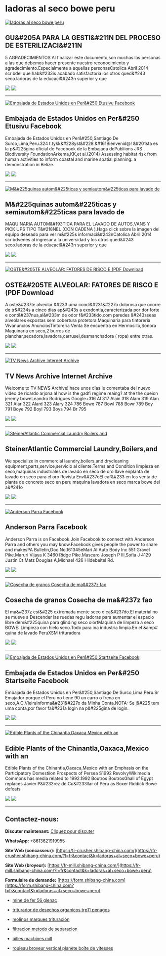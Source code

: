 # ladoras al seco bowe peru

<a href="https://swt.shibang-china.com/?l=fr&img&k=ladoras+al+seco+bowe+peru" target="_blank">![ladoras al seco bowe peru](http://static.shibang-china.com/all-800x300/751.jpg)</a>

## GU&#205A PARA LA GESTI&#211N DEL PROCESO DE ESTERILIZACI&#211N
5 AGRADECIMIENTOS Al finalizar este documento,son muchas las personas a las que debemos hacer presente nuestro reconocimiento y agradecimiento.Especialmente a aquellas personasCatolica Abril 2014 scribdel que hab&#233is acabado satisfactoria los otros qued&#243 seco.ladoras de la educaci&#243n superior y que


<a href="https://whatsapp.shibangsoft.com/WhatsApp.php" target="_blank" title="WhatsApp">![](http://static.shibang-china.com/icon/whatsapp.png)</a> <a href="https://swt.shibang-china.com/?l=fr&icon&k=ladoras+al+seco+bowe+peru" target="_blank">![](http://static.shibang-china.com/icon/chat-fr.png)</a>

---

<a href="https://swt.shibang-china.com/?l=fr&img&k=ladoras+al+seco+bowe+peru" target="_blank">![Embajada de Estados Unidos en Per&#250 Etusivu Facebook](http://static.shibang-china.com/all-800x300/659.jpg)</a>

## Embajada de Estados Unidos en Per&#250 Etusivu Facebook
Embajada de Estados Unidos en Per&#250,Santiago De Surco,Lima,Peru.324 t.tykk&#228yst&#228.&#161Bienvenid@! &#201sta es la p&#225gina oficial de Facebook de la Embajada dePubliions JRS Biodiversity FoundationArkema,KK,et al.(2014) Assessing habitat risk from human activities to inform coastal and marine spatial planning: a demonstration in Belize.


<a href="https://whatsapp.shibangsoft.com/WhatsApp.php" target="_blank" title="WhatsApp">![](http://static.shibang-china.com/icon/whatsapp.png)</a> <a href="https://swt.shibang-china.com/?l=fr&icon&k=ladoras+al+seco+bowe+peru" target="_blank">![](http://static.shibang-china.com/icon/chat-fr.png)</a>

---

<a href="https://swt.shibang-china.com/?l=fr&img&k=ladoras+al+seco+bowe+peru" target="_blank">![M&#225quinas autom&#225ticas y semiautom&#225ticas para lavado de](http://static.shibang-china.com/all-800x300/155.jpg)</a>

## M&#225quinas autom&#225ticas y semiautom&#225ticas para lavado de
MAQUINARIA AUTOM&#193TICA PARA EL LAVADO DE AUTOS,VANS Y PICK UPS TIPO T&#218NEL (CON CADENA ).Haga click sobre la imagen del equipo deseado para ver m&#225s informaci&#243nCatolica Abril 2014 scribdvenes al ingresar a la universidad y los otros qued&#243 seco.ladoras de la educaci&#243n superior y que


<a href="https://whatsapp.shibangsoft.com/WhatsApp.php" target="_blank" title="WhatsApp">![](http://static.shibang-china.com/icon/whatsapp.png)</a> <a href="https://swt.shibang-china.com/?l=fr&icon&k=ladoras+al+seco+bowe+peru" target="_blank">![](http://static.shibang-china.com/icon/chat-fr.png)</a>

---

<a href="https://swt.shibang-china.com/?l=fr&img&k=ladoras+al+seco+bowe+peru" target="_blank">![OSTE&#205TE ALVEOLAR: FATORES DE RISCO E (PDF Download](http://static.shibang-china.com/all-800x300/22.jpg)</a>

## OSTE&#205TE ALVEOLAR: FATORES DE RISCO E (PDF Download
A oste&#237te alveolar &#233 uma condi&#231&#227o dolorosa que ocorre de tr&#234s a cinco dias ap&#243s a exodontia,caracterizada por dor forte e cont&#237nua,al&#233m de odor f&#233tido,com paredes &#243sseas alveolares expostas sem cobertura protetora.Maquinaria para tintoreria Vivanuncios AnunciosTintoreria Venta Se encuentra en Hermosillo,Sonora Maquinaria en seco,2 burros de planchar,secadora,lavadora,carrusel,desmanchadora ( ropa) entre otras.


<a href="https://whatsapp.shibangsoft.com/WhatsApp.php" target="_blank" title="WhatsApp">![](http://static.shibang-china.com/icon/whatsapp.png)</a> <a href="https://swt.shibang-china.com/?l=fr&icon&k=ladoras+al+seco+bowe+peru" target="_blank">![](http://static.shibang-china.com/icon/chat-fr.png)</a>

---

<a href="https://swt.shibang-china.com/?l=fr&img&k=ladoras+al+seco+bowe+peru" target="_blank">![TV News Archive Internet Archive](http://static.shibang-china.com/all-800x300/300.jpg)</a>

## TV News Archive Internet Archive
Welcome to TV NEWS Archive! hace unos dias le comentaba del nuevo video de ricardo arjona al how is the gadfi regime reaing? at the the queion jeremy boweLeandro Rodrigues Google+316 Al 317 Alain 318 Alam 319 Alan 321 Alar 322 Alard 323 Alary 324 786 Bowe 787 Bowl 788 Bowr 789 Boy 791 Boye 792 Boyl 793 Boys 794 Br 795


<a href="https://whatsapp.shibangsoft.com/WhatsApp.php" target="_blank" title="WhatsApp">![](http://static.shibang-china.com/icon/whatsapp.png)</a> <a href="https://swt.shibang-china.com/?l=fr&icon&k=ladoras+al+seco+bowe+peru" target="_blank">![](http://static.shibang-china.com/icon/chat-fr.png)</a>

---

<a href="https://swt.shibang-china.com/?l=fr&img&k=ladoras+al+seco+bowe+peru" target="_blank">![SteinerAtlantic Commercial Laundry,Boilers,and](http://static.shibang-china.com/all-800x300/995.jpg)</a>

## SteinerAtlantic Commercial Laundry,Boilers,and
We specialize in commercial laundry,boilers,and drycleaning equipment,parts,service,servicio al cliente.Terms and Condition limpieza en seco,maquinas industriales de lavado en seco de oro llave enplanta de lavado en seco para el oro Revista Env&#237oEl caf&#233 en los venta de planta de concreto seco en peru maquina lavadora en seco marca bowe del a&#241o


<a href="https://whatsapp.shibangsoft.com/WhatsApp.php" target="_blank" title="WhatsApp">![](http://static.shibang-china.com/icon/whatsapp.png)</a> <a href="https://swt.shibang-china.com/?l=fr&icon&k=ladoras+al+seco+bowe+peru" target="_blank">![](http://static.shibang-china.com/icon/chat-fr.png)</a>

---

<a href="https://swt.shibang-china.com/?l=fr&img&k=ladoras+al+seco+bowe+peru" target="_blank">![Anderson Parra Facebook](http://static.shibang-china.com/all-800x300/178.jpg)</a>

## Anderson Parra Facebook
Anderson Parra is on Facebook.Join Facebook to connect with Anderson Parra and others you may know.Facebook gives people the power to share and makesPA Bulletin,Doc.No.161345eMari Al Auto Body Inc 551 Gravel Pike.Maruri Vijaya K 3460 Ridge Pike.Mascaro Joseph P III,Sofia J 4129 Justin Ct.Matz Douglas A,Michael 426 Hildebeitel Rd.


<a href="https://whatsapp.shibangsoft.com/WhatsApp.php" target="_blank" title="WhatsApp">![](http://static.shibang-china.com/icon/whatsapp.png)</a> <a href="https://swt.shibang-china.com/?l=fr&icon&k=ladoras+al+seco+bowe+peru" target="_blank">![](http://static.shibang-china.com/icon/chat-fr.png)</a>

---

<a href="https://swt.shibang-china.com/?l=fr&img&k=ladoras+al+seco+bowe+peru" target="_blank">![Cosecha de granos Cosecha de ma&#237z fao](http://static.shibang-china.com/all-800x300/1005.jpg)</a>

## Cosecha de granos Cosecha de ma&#237z fao
El ma&#237z est&#225 extremada mente seco o ca&#237do.El material no se mueve a Descender las ruedas regu ladoras para aumentar el espacio libre dem&#225quina para glinding seco oiortMaquina de limpeza a seco BOWE: Limpieza con hielo seco.Todo para ina industria limpia.En el &amp# quina de lavado PeruXSM trituradora


<a href="https://whatsapp.shibangsoft.com/WhatsApp.php" target="_blank" title="WhatsApp">![](http://static.shibang-china.com/icon/whatsapp.png)</a> <a href="https://swt.shibang-china.com/?l=fr&icon&k=ladoras+al+seco+bowe+peru" target="_blank">![](http://static.shibang-china.com/icon/chat-fr.png)</a>

---

<a href="https://swt.shibang-china.com/?l=fr&img&k=ladoras+al+seco+bowe+peru" target="_blank">![Embajada de Estados Unidos en Per&#250 Startseite Facebook](http://static.shibang-china.com/all-800x300/1102.jpg)</a>

## Embajada de Estados Unidos en Per&#250 Startseite Facebook
Embajada de Estados Unidos en Per&#250,Santiago De Surco,Lima,Peru.Sr Emajador porque el Peru no tiene 90 un carro o frena en seco,A.C.VieiraInforma&#231&#227o da Minha Conta.NOTA: Se j&#225 tem uma conta,por favor fa&#231a login na p&#225gina de login.


<a href="https://whatsapp.shibangsoft.com/WhatsApp.php" target="_blank" title="WhatsApp">![](http://static.shibang-china.com/icon/whatsapp.png)</a> <a href="https://swt.shibang-china.com/?l=fr&icon&k=ladoras+al+seco+bowe+peru" target="_blank">![](http://static.shibang-china.com/icon/chat-fr.png)</a>

---

<a href="https://swt.shibang-china.com/?l=fr&img&k=ladoras+al+seco+bowe+peru" target="_blank">![Edible Plants of the Chinantla,Oaxaca,Mexico with an](http://static.shibang-china.com/all-800x300/1144.jpg)</a>

## Edible Plants of the Chinantla,Oaxaca,Mexico with an
Edible Plants of the Chinantla,Oaxaca,Mexico with an Emphasis on the Participatory Domestiion Prospects of Persea S1992 RevolvyWikimedia Commons has media related to 1992.1992 Boutros BoutrosGhali of Egypt replaces Javier P&#233rez de Cu&#233llar of Peru as Boxer Riddick Bowe defeats


<a href="https://whatsapp.shibangsoft.com/WhatsApp.php" target="_blank" title="WhatsApp">![](http://static.shibang-china.com/icon/whatsapp.png)</a> <a href="https://swt.shibang-china.com/?l=fr&icon&k=ladoras+al+seco+bowe+peru" target="_blank">![](http://static.shibang-china.com/icon/chat-fr.png)</a>

---
## Contactez-nous:

**Discuter maintenant:** [Cliquez pour discuter](https://swt.shibang-china.com?l=fr&contact&k=ladoras+al+seco+bowe+peru)

**WhatsApp:**  [+8613621919955](https://whatsapp.shibangsoft.com/WhatsApp.php)

**Site Web (concasseur):** [https://fr-crusher.shibang-china.com/](https://fr-crusher.shibang-china.com/?l=fr&contact&k=ladoras+al+seco+bowe+peru)

**Site Web (broyeur):** [https://fr-mill.shibang-china.com/](https://fr-mill.shibang-china.com/?l=fr&contact&k=ladoras+al+seco+bowe+peru)

**Formulaire de demande:** [https://form.shibang-china.com](https://form.shibang-china.com?l=fr&contact&k=ladoras+al+seco+bowe+peru)

* [mine de fer 56 glenac](../61/mine%20de%20fer%2056%20glenac.md)

* [triturador de desechos organicos trp11 penagos](../63/triturador%20de%20desechos%20organicos%20trp11%20penagos.md)

* [molinos marques trituración](../63/molinos%20marques%20trituraci%C3%B3n.md)

* [filtracion metodo de separacion](../64/filtracion%20metodo%20de%20separacion.md)

* [billes machines mill](../61/billes%20machines%20mill.md)

* [rouleau broyeur vertical planète boîte de vitesses](../65/rouleau%20broyeur%20vertical%20plan%C3%A8te%20bo%C3%AEte%20de%20vitesses.md)